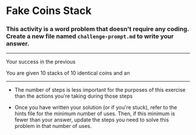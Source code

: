 # Fake Coins Stack

### This activity is a word problem that doesn't require any coding. Create a new file named `challenge-prompt.md` to write your answer.

<hr>

Your success in the previous

You are given 10 stacks of 10 identical coins and an 

<hr>

* The number of steps is less important for the purposes of this exercise than the actions you're taking during those steps

* Once you have written your solution (or if you're stuck), refer to the hints file for the minimum number of uses. Then, if this minimum is fewer than your answer, update the steps you need to solve this problem in that number of uses.